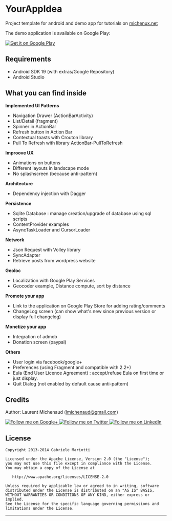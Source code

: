 # YourAppIdea

Project template for android and demo app for tutorials on [michenux.net](http://www.michenux.net)

The demo application is available on Google Play:

 [![Get it on Google Play](http://www.android.com/images/brand/get_it_on_play_logo_small.png)](https://play.google.com/store/apps/details?id=org.michenux.yourappidea)

## Requirements

* Android SDK 19 (with extras/Google Repository)
* Android Studio

## What you can find inside

**Implemented UI Patterns**

* Navigation Drawer (ActionBarActivity)
* List/Detail (fragment)
* Spinner in ActionBar
* Refresh button in Action Bar
* Contextual toasts with Crouton library
* Pull To Refresh with library ActionBar-PullToRefresh


**Improove UX**

* Animations on buttons
* Different layouts in landscape mode
* No splashscreen (because anti-pattern)


**Architecture**

* Dependency injection with Dagger


**Persistence**

* Sqlite Database : manage creation/upgrade of database using sql scripts
* ContentProvider examples
* AsyncTaskLoader and CursorLoader


**Network**

* Json Request with Volley library
* SyncAdapter
* Retrieve posts from wordpress website


**Geoloc**

* Localization with Google Play Services
* Geocoder example, Distance compute, sort by distance


**Promote your app**

* Link to the application on Google Play Store for adding rating/comments
* ChangeLog screen (can show what's new since previous version or display full changelog)


**Monetize your app**

* Integration of admob
* Donation screen (paypal)


**Others**

* User login via facebook/google+
* Preferences (using Fragment and compatible with 2.2+)
* Eula (End User Licence Agreement) : accept/refuse Eula on first time or just display.
* Quit Dialog (not enabled by default cause anti-pattern)

## Credits

Author: Laurent Michenaud (lmichenaud@gmail.com)

<a href="https://plus.google.com/+LaurentMichenaud/posts">
  <img alt="Follow me on Google+"
       src="http://www.michenux.net/images/g+64.png" />
</a>
<a href="https://twitter.com/Michenux">
  <img alt="Follow me on Twitter"
       src="http://www.michenux.net/images/twitter64.png" />
</a>
<a href="http://www.linkedin.com/pub/laurent-michenaud/5/148/b32">
  <img alt="Follow me on LinkedIn"
       src="http://www.michenux.net/images/linkedin.png" />
</a>

License
-------

    Copyright 2013-2014 Gabriele Mariotti

    Licensed under the Apache License, Version 2.0 (the "License");
    you may not use this file except in compliance with the License.
    You may obtain a copy of the License at

       http://www.apache.org/licenses/LICENSE-2.0

    Unless required by applicable law or agreed to in writing, software
    distributed under the License is distributed on an "AS IS" BASIS,
    WITHOUT WARRANTIES OR CONDITIONS OF ANY KIND, either express or implied.
    See the License for the specific language governing permissions and
    limitations under the License.


---
